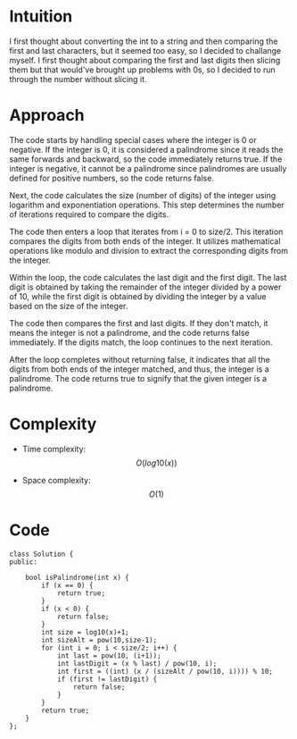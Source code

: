 # Intuition
I first thought about converting the int to a string and then comparing the first and last characters, but it seemed too easy, so I decided to challange myself. I first thought about comparing the first and last digits then slicing them but that would've brought up problems with 0s, so I decided to run through the number without slicing it.

# Approach
The code starts by handling special cases where the integer is 0 or negative. If the integer is 0, it is considered a palindrome since it reads the same forwards and backward, so the code immediately returns true. If the integer is negative, it cannot be a palindrome since palindromes are usually defined for positive numbers, so the code returns false.

Next, the code calculates the size (number of digits) of the integer using logarithm and exponentiation operations. This step determines the number of iterations required to compare the digits.

The code then enters a loop that iterates from i = 0 to size/2. This iteration compares the digits from both ends of the integer. It utilizes mathematical operations like modulo and division to extract the corresponding digits from the integer.

Within the loop, the code calculates the last digit and the first digit. The last digit is obtained by taking the remainder of the integer divided by a power of 10, while the first digit is obtained by dividing the integer by a value based on the size of the integer.

The code then compares the first and last digits. If they don't match, it means the integer is not a palindrome, and the code returns false immediately. If the digits match, the loop continues to the next iteration.

After the loop completes without returning false, it indicates that all the digits from both ends of the integer matched, and thus, the integer is a palindrome. The code returns true to signify that the given integer is a palindrome.

# Complexity
- Time complexity:
$$O(log10(x))$$

- Space complexity:
$$O(1)$$

# Code
```
class Solution {
public:

    bool isPalindrome(int x) {
        if (x == 0) {
            return true;
        }
        if (x < 0) {
            return false;
        }
        int size = log10(x)+1;
        int sizeAlt = pow(10,size-1);
        for (int i = 0; i < size/2; i++) {
            int last = pow(10, (i+1));
            int lastDigit = (x % last) / pow(10, i);
            int first = ((int) (x / (sizeAlt / pow(10, i)))) % 10;
            if (first != lastDigit) {
                return false;
            }                        
        }
        return true;
    }
};
```